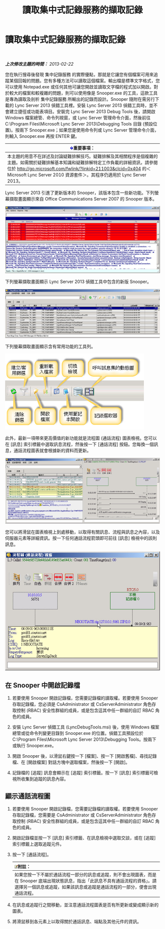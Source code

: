﻿---
title: 讀取集中式記錄服務的擷取記錄
TOCTitle: 讀取集中式記錄服務的擷取記錄
ms:assetid: c86ccf61-d86f-4ebd-b8d1-984a1b73005d
ms:mtpsurl: https://technet.microsoft.com/zh-tw/library/JJ721879(v=OCS.15)
ms:contentKeyID: 49890309
ms.date: 08/10/2015
mtps_version: v=OCS.15
ms.translationtype: HT
---

# 讀取集中式記錄服務的擷取記錄

 

_**上次修改主題的時間：** 2013-02-22_

您在執行搜尋後發現 集中記錄服務 的實際優點，那就是它讓您有個檔案可用來追蹤某個回報的問題。您有多種方法可以讀取這個檔案。輸出檔是標準文字格式，您可以使用 Notepad.exe 或任何其他可讓您開啟並讀取文字檔的程式加以開啟。對於較大的檔案和較複雜的問題，則可以使用像是 Snooper.exe 的工具，這款工具是專為讀取及剖析 集中記錄服務 所輸出的記錄而設計。Snooper 隨附在需另行下載的 Lync Server 2013 偵錯工具裡。安裝 Lync Server 2013 偵錯工具時，並不會建立捷徑或功能表項目。安裝完 Lync Server 2013 Debug Tools 後，請開啟 Windows 檔案總管、命令列視窗，或 Lync Server 管理命令介面，然後前往 C:\\Program Files\\Microsoft Lync Server 2013\\Debugging Tools 目錄 (預設位置)。按兩下 Snooper.exe；如果您是使用命令列或 Lync Server 管理命令介面，則輸入 Snooper.exe 再按 ENTER 鍵。

<table>
<thead>
<tr class="header">
<th><img src="images/Gg412908.important(OCS.15).gif" title="important" alt="important" />重要事項：</th>
</tr>
</thead>
<tbody>
<tr class="odd">
<td>本主題的用意不在詳述及討論疑難排解技巧。疑難排解及其相關程序是個複雜的主題。如需關於疑難排解基本知識和疑難排解特定工作負載的詳細資訊，請參閱位於 <a href="http://go.microsoft.com/fwlink/?linkid=211003%26clcid=0x404" class="uri">http://go.microsoft.com/fwlink/?linkid=211003&amp;clcid=0x404</a> 的＜Microsoft Lync Server 2010 資源套件＞。其程序仍適用於 Lync Server 2013。</td>
</tr>
</tbody>
</table>


Lync Server 2013 引進了更新版本的 Snooper，該版本包含一些新功能。下列螢幕擷取畫面顯示來自 Office Communications Server 2007 的 Snooper 版本。

![Office Communications 2007 版 Snooper。](images/JJ721879.129503a8-8edd-4bb0-a68f-c43f9a548b93(OCS.15).jpg "Office Communications 2007 版 Snooper。")

下列螢幕擷取畫面顯示 Lync Server 2013 偵錯工具中包含的新版 Snooper。

![Lync Server 2013 版 Snooper。](images/JJ721879.131495dd-8220-4ae4-af37-0ac5c318fd45(OCS.15).jpg "Lync Server 2013 版 Snooper。")

下列螢幕擷取畫面顯示含有常用功能的工具列。

![Snooper 2013 工具列。](images/JJ721879.989249c5-a33e-4251-b8b4-411019cc12b2(OCS.15).jpg "Snooper 2013 工具列。")

此外，最新一項帶來更高價值的新功能就是流程圖 (通話流程) 圖表檢視。您可以在 \[訊息\] 索引標籤中選取訊息流程，然後按一下 \[通話流程\] 按鈕。您每換一個訊息，通話流程圖表就會根據新的資料而更新。

![Snooper 2013 通話流程圖。](images/JJ721879.bb8be45d-a842-48fe-86f8-380207d70bab(OCS.15).jpg "Snooper 2013 通話流程圖。")

您可以將滑鼠在圖表檢視上到處移動，以取得有關訊息、流程與訊息之內容，以及伺服器元素等詳細資訊。按一下任何通話流程箭頭即可前往 \[訊息\] 檢視中的該則訊息。

![通話流程圖訊息詳細資料。](images/JJ721879.1147d720-38a9-4bda-8361-78f27ecde3d1(OCS.15).jpg "通話流程圖訊息詳細資料。")

## 在 Snooper 中開啟記錄檔

1.  若要使用 Snooper 開啟記錄檔，您需要記錄檔的讀取權。若要使用 Snooper 存取記錄檔，您必須是 CsAdministrator 或 CsServerAdministrator 角色存取控制 (RBAC) 安全性群組的成員，或是包含這其中任一群組的自訂 RBAC 角色的成員。

2.  安裝 Lync Server 偵錯工具 (LyncDebugTools.msi) 後，使用 Windows 檔案總管或從命令列變更目錄到 Snooper.exe 的位置。偵錯工具預設位於 C:\\Program Files\\Microsoft Lync Server 2013\\Debugging Tools。按兩下或執行 Snooper.exe。

3.  開啟 Snooper 後，以滑鼠右鍵按一下 \[檔案\]、按一下 \[開啟舊檔\]、尋找記錄檔、在 \[開啟檔案\] 對話方塊中選取檔案，然後按一下 \[開啟\]。

4.  記錄檔的 \[追蹤\] 訊息會顯示在 \[追蹤\] 索引標籤。按一下 \[訊息\] 索引標籤可檢視所收集到追蹤的訊息內容。

## 顯示通話流程圖

1.  若要使用 Snooper 開啟記錄檔，您需要記錄檔的讀取權。若要使用 Snooper 存取記錄檔，您需要是 CsAdministrator 或 CsServerAdministrator 角色存取控制 (RBAC) 安全性群組的成員，或是包含這其中任一群組的自訂 RBAC 角色的成員。

2.  開啟記錄檔並按一下 \[訊息\] 索引標籤、在訊息檢視中選取交談，或在 \[追蹤\] 索引標籤上選取追蹤元件。

3.  按一下 \[通話流程\]。
    
    <table>
    <thead>
    <tr class="header">
    <th><img src="images/Gg398811.note(OCS.15).gif" title="note" alt="note" />附註：</th>
    </tr>
    </thead>
    <tbody>
    <tr class="odd">
    <td>如果您按一下不屬於通話流程一部分的訊息或追蹤，則不會出現圖表，而是在 Snooper 底端出現狀態訊息，指出「此訊息不具有通話流程的資格」。請選擇另一個訊息或追蹤，如果該訊息或追蹤是通話流程的一部分，便會出現通話流程。</td>
    </tr>
    </tbody>
    </table>


4.  在訊息或追蹤行之間移動，並注意通話流程圖表是否有所更新或變成顯示新的圖表。

5.  將滑鼠移到各元素上以取得關於通話訊息、端點及其他元件的資訊。

